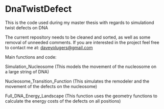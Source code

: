 # DnaTwistDefect

This is the code used during my master thesis with regards to simulationd twist defects on DNA

The current repository needs to be cleaned and sorted, as well as some removal of unneeded comments.
If you are interested in the project feel free to contact me at: daveyplugers@gmail.com

Main functions and code:

Simulation_Nucleosome (This models the movement of the nucleosome on a large string of DNA)

Nucleosome_Transition_Function (This simulates the remodeler and the movement of the defects on the nucleosome)

Full_DNA_Energy_Landscape (This function uses the geometry functions to calculate the energy costs of the defects on all positions)
